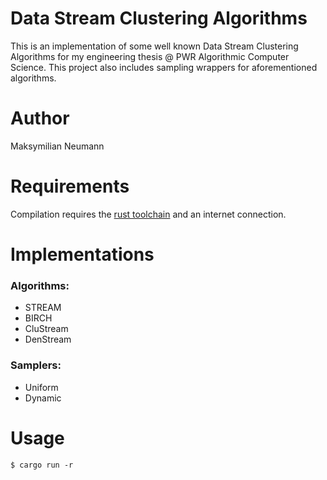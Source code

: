 # Data Stream Clustering Algorithms

This is an implementation of some well known Data Stream Clustering Algorithms for my engineering thesis @ PWR Algorithmic Computer Science. This project also includes sampling wrappers for aforementioned algorithms.

# Author

Maksymilian Neumann

# Requirements

Compilation requires the [rust toolchain](https://www.rust-lang.org/tools/install) and an internet connection.

# Implementations

### Algorithms:

- STREAM
- BIRCH
- CluStream
- DenStream

### Samplers:

- Uniform
- Dynamic

# Usage

````
$ cargo run -r
````
